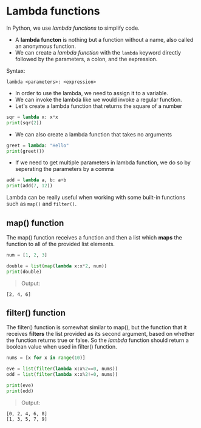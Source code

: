 # Lambda functions
In Python, we use _lambda functions_ to simplify code. 
* A **lambda functon** is nothing but a function without a name, also called an anonymous function.
* We can create a _lambda function_ with the `lambda` keyword directly followed by  the parameters, a colon, and the expression.

Syntax:
```
lambda <parameters>: <expression>
```

* In order to use the lambda, we need to assign it to a variable.
* We can invoke the lambda like we would invoke a regular function.
* Let's create a lambda function that returns the square of a number
```python
sqr = lambda x: x*x
print(sqr(2))
```
* We can also create a lambda function that takes no arguments
```python
greet = lambda: "Hello"
print(greet())
```
* If we need to get multiple parameters in lambda function, we do so by seperating the parameters by a comma
```python
add = lambda a, b: a+b
print(add(7, 12))
```

Lambda can be really useful when working with some built-in functions such as `map()` and `filter()`.

## map() function
The map() function receives a function and then a list which **maps** the function to all of the provided list elements.
```python
num = [1, 2, 3]

double = list(map(lambda x:x*2, num))
print(double)
```
> Output:
```
[2, 4, 6]
```

## filter() function
The filter() function is somewhat similar to map(), but the function that it receives **filters** the list provided as its second argument, based on whether the function returns true or false. So the _lambda_ function should return a boolean value when used in filter() function.

```python
nums = [x for x in range(10)]

eve = list(filter(lambda x:x%2==0, nums))
odd = list(filter(lambda x:x%2!=0, nums))

print(eve)
print(odd)
```
> Output:
```
[0, 2, 4, 6, 8]
[1, 3, 5, 7, 9]
```